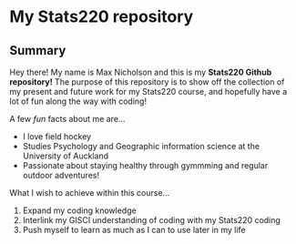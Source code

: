 # My Stats220 repository

## Summary

Hey there! My name is Max Nicholson and this is my **Stats220 Github repository!** The purpose of this repository is to show off the collection of my present and future work for my Stats220 course, and hopefully have a lot of fun along the way with coding!

A few *fun* facts about me are...

* I love field hockey 
* Studies Psychology and Geographic information science at the University of Auckland
* Passionate about staying healthy through gymmming and regular outdoor adventures!

What I wish to achieve within this course...

1. Expand my coding knowledge 
2. Interlink my GISCI understanding of coding with my Stats220 coding 
3. Push myself to learn as much as I can to use later in my life 
